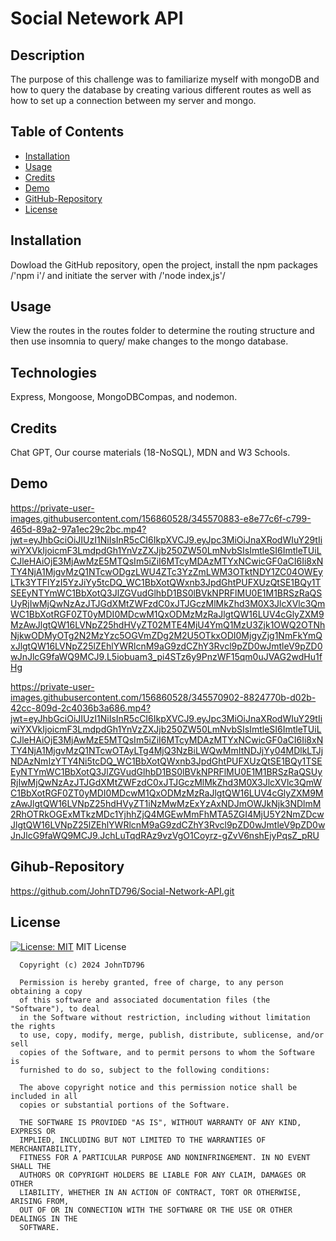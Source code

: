 # Social Netework API
  
  ## Description
  The purpose of this challenge was to familiarize myself with mongoDB and how to query the database by creating various different routes as well as how to set up a connection between my server and mongo.

  ## Table of Contents
  - [Installation](#installation)
  - [Usage](#usage)
  - [Credits](#credits)
  - [Demo](#demo)
  - [GitHub-Repository](#github-repository)
  - [License](#license)

  ## Installation
  Dowload the GitHub repository, open the project, install the npm packages /'npm i'/ and initiate the server with /'node index,js'/

  ## Usage
  View the routes in the routes folder to determine the routing structure and then use insomnia to query/ make changes to the mongo database.

  ## Technologies
  Express, Mongoose, MongoDBCompas, and nodemon.

  ## Credits
  Chat GPT, Our course materials (18-NoSQL), MDN and W3 Schools.

  ## Demo
  https://private-user-images.githubusercontent.com/156860528/345570883-e8e77c6f-c799-465d-89a2-97a1ec29c2bc.mp4?jwt=eyJhbGciOiJIUzI1NiIsInR5cCI6IkpXVCJ9.eyJpc3MiOiJnaXRodWIuY29tIiwiYXVkIjoicmF3LmdpdGh1YnVzZXJjb250ZW50LmNvbSIsImtleSI6ImtleTUiLCJleHAiOjE3MjAwMzE5MTQsIm5iZiI6MTcyMDAzMTYxNCwicGF0aCI6Ii8xNTY4NjA1MjgvMzQ1NTcwODgzLWU4ZTc3YzZmLWM3OTktNDY1ZC04OWEyLTk3YTFlYzI5YzJiYy5tcDQ_WC1BbXotQWxnb3JpdGhtPUFXUzQtSE1BQy1TSEEyNTYmWC1BbXotQ3JlZGVudGlhbD1BS0lBVkNPRFlMU0E1M1BRSzRaQSUyRjIwMjQwNzAzJTJGdXMtZWFzdC0xJTJGczMlMkZhd3M0X3JlcXVlc3QmWC1BbXotRGF0ZT0yMDI0MDcwM1QxODMzMzRaJlgtQW16LUV4cGlyZXM9MzAwJlgtQW16LVNpZ25hdHVyZT02MTE4MjU4YmQ1MzU3Zjk1OWQ2OTNhNjkwODMyOTg2N2MzYzc5OGVmZDg2M2U5OTkxODI0MjgyZjg1NmFkYmQxJlgtQW16LVNpZ25lZEhlYWRlcnM9aG9zdCZhY3Rvcl9pZD0wJmtleV9pZD0wJnJlcG9faWQ9MCJ9.L5iobuam3_pi4STz6y9PnzWF15qm0uJVAG2wdHu1fHg

  https://private-user-images.githubusercontent.com/156860528/345570902-8824770b-d02b-42cc-809d-2c4036b3a686.mp4?jwt=eyJhbGciOiJIUzI1NiIsInR5cCI6IkpXVCJ9.eyJpc3MiOiJnaXRodWIuY29tIiwiYXVkIjoicmF3LmdpdGh1YnVzZXJjb250ZW50LmNvbSIsImtleSI6ImtleTUiLCJleHAiOjE3MjAwMzE5MTQsIm5iZiI6MTcyMDAzMTYxNCwicGF0aCI6Ii8xNTY4NjA1MjgvMzQ1NTcwOTAyLTg4MjQ3NzBiLWQwMmItNDJjYy04MDlkLTJjNDAzNmIzYTY4Ni5tcDQ_WC1BbXotQWxnb3JpdGhtPUFXUzQtSE1BQy1TSEEyNTYmWC1BbXotQ3JlZGVudGlhbD1BS0lBVkNPRFlMU0E1M1BRSzRaQSUyRjIwMjQwNzAzJTJGdXMtZWFzdC0xJTJGczMlMkZhd3M0X3JlcXVlc3QmWC1BbXotRGF0ZT0yMDI0MDcwM1QxODMzMzRaJlgtQW16LUV4cGlyZXM9MzAwJlgtQW16LVNpZ25hdHVyZT1iNzMwMzExYzAxNDJmOWJkNjk3NDlmM2RhOTRkOGExMTkzMDc1YjhhZjQ4MGEwMmFhMTA5ZGI4MjU5Y2NmZDcwJlgtQW16LVNpZ25lZEhlYWRlcnM9aG9zdCZhY3Rvcl9pZD0wJmtleV9pZD0wJnJlcG9faWQ9MCJ9.JchLuTqdRAz9vzVgO1Coyrz-gZvV6nshEjyPqsZ_pRU

  ## Gihub-Repository
  https://github.com/JohnTD796/Social-Network-API.git

  ## License
  [![License: MIT](https://img.shields.io/badge/License-MIT-yellow.svg)](https://opensource.org/licenses/MIT)
  MIT License

      Copyright (c) 2024 JohnTD796
      
      Permission is hereby granted, free of charge, to any person obtaining a copy
      of this software and associated documentation files (the "Software"), to deal
      in the Software without restriction, including without limitation the rights
      to use, copy, modify, merge, publish, distribute, sublicense, and/or sell
      copies of the Software, and to permit persons to whom the Software is
      furnished to do so, subject to the following conditions:
      
      The above copyright notice and this permission notice shall be included in all
      copies or substantial portions of the Software.
      
      THE SOFTWARE IS PROVIDED "AS IS", WITHOUT WARRANTY OF ANY KIND, EXPRESS OR
      IMPLIED, INCLUDING BUT NOT LIMITED TO THE WARRANTIES OF MERCHANTABILITY,
      FITNESS FOR A PARTICULAR PURPOSE AND NONINFRINGEMENT. IN NO EVENT SHALL THE
      AUTHORS OR COPYRIGHT HOLDERS BE LIABLE FOR ANY CLAIM, DAMAGES OR OTHER
      LIABILITY, WHETHER IN AN ACTION OF CONTRACT, TORT OR OTHERWISE, ARISING FROM,
      OUT OF OR IN CONNECTION WITH THE SOFTWARE OR THE USE OR OTHER DEALINGS IN THE
      SOFTWARE.
      
